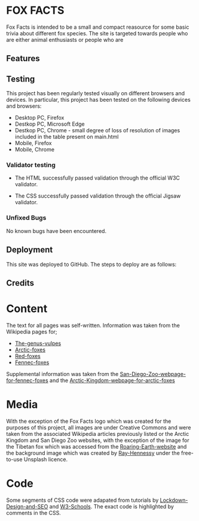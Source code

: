# FOX FACTS

Fox Facts is intended to be a small and compact reasource for some basic trivia about different fox species. The site is targeted towards people who are either animal enthusiasts or people who are

## Features

## Testing

This project has been regularly tested visually on different browsers and devices. In particular, this project has been tested on the following devices and browsers:

- Desktop PC, Firefox
- Destkop PC, Microsoft Edge
- Destkop PC, Chrome - small degree of loss of resolution of images included in the table present on main.html
- Mobile, Firefox
- Mobile, Chrome

### Validator testing

- The HTML successfully passed validation through the official W3C validator.

- The CSS successfully passed validation through the official Jigsaw validator.

### Unfixed Bugs

No known bugs have been encountered.

## Deployment

This site was deployed to GitHub. The steps to deploy are as follows:

## Credits

# Content

The text for all pages was self-written. Information was taken from the Wikipedia pages for; 
- [The-genus-vulpes](https://en.wikipedia.org/wiki/Vulpes)
- [Arctic-foxes](https://en.wikipedia.org/wiki/Arctic_fox)
- [Red-foxes](https://en.wikipedia.org/wiki/Red_fox)
- [Fennec-foxes](https://en.wikipedia.org/wiki/Fennec_fox)

Supplemental information was taken from the [San-Diego-Zoo-webpage-for-fennec-foxes](https://animals.sandiegozoo.org/animals/fennec-fox) and the [Arctic-Kingdom-webpage-for-arctic-foxes](https://arctickingdom.com/10-fun-facts-about-arctic-fox/)

# Media

With the exception of the Fox Facts logo which was created for the purposes of this project, all images are under Creative Commons and were taken from the associated Wikipedia articles previously listed or the Arctic Kingdom and San Diego Zoo websites, with the exception of the image for the Tibetan fox which was accessed from the [Roaring-Earth-website](https://roaring.earth/tibetan-fox/) and the background image which was created by [Ray-Hennessy](http://rayhennessy.com/) under the free-to-use Unsplash licence.

# Code

Some segments of CSS code were adapated from tutorials by [Lockdown-Design-and-SEO](https://www.lockedownseo.com/ordered-list-ol-different-color-for-numbers/) and [W3-Schools](https://www.w3schools.com/howto/howto_css_thumbnail.asp). The exact code is highlighted by comments in the CSS.


